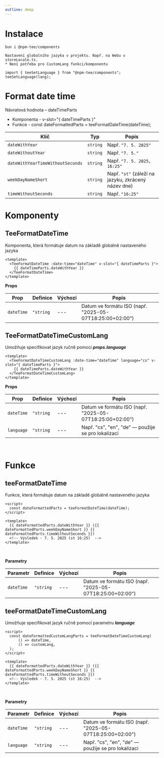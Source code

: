 ```yaml
---
outline: deep
---
```


# Instalace
```
bun i @npm-tee/components

Nastavení globalního jazyka v projektu. Např. na Webu v storeLocale.ts.
* Není potřeba pro CustomLang funkci/komponentu

import { teeSetLanguage } from "@npm-tee/components";
teeSetLanguage(lang);
```
##

# Format date time
Návratová hodnota – dateTimeParts

- Komponenta - v-slot="{ dateTimeParts }"
- Funkce - const dateFormattedParts = teeFormatDateTime(dateTime);
&nbsp;

| Klíč                             | Typ      | Popis                                               |
| -------------------------------- | -------- | --------------------------------------------------- |
| `dateWithYear`                   | `string` | Např. `"7. 5. 2025"`                                |
| `dateWithoutYear`                | `string` | Např. `"7. 5."`                                     |
| `dateWithYearTimeWithoutSeconds` | `string` | Např. `"7. 5. 2025, 16:25"`                         |
| `weekDayNameShort`               | `string` | Např. `"st"` (záleží na jazyku, zkrácený název dne) |
| `timeWithoutSeconds`             | `string` | Např. `"16:25"`                                     |
##


# Komponenty
## TeeFormatDateTime
Komponenta, která formátuje datum na základě globálně nastaveného jazyka

```vue
<template>
  <TeeFormatDateTime :date-time="dateTime" v-slot="{ dateTimeParts }">
    {{ dateTimeParts.dateWithYear }}
  </TeeFormatDateTime>
</template>
```

**Props**

| Prop        | Definice    | Výchozí | Popis                                                     |
|-------------|-------------|---------|-----------------------------------------------------------|
| `dateTime`  | `"string`   | ---     | Datum ve formátu ISO (např. "2025-05-07T18:25:00+02:00")  |

## TeeFormatDateTimeCustomLang
Umožňuje specifikovat jazyk ručně pomocí ***props.language***

```vue
<template>
  <TeeFormatDateTimeCustomLang :date-time="dateTime" language="cs" v-slot="{ dateTimeParts }">
    {{ dateTimeParts.dateWithYear }}
  </TeeFormatDateTimeCustomLang>
</template>
```

**Props**

| Prop        | Definice    | Výchozí | Popis                                                    |
|-------------|-------------|---------|----------------------------------------------------------|
| `dateTime`  | `"string`   | ---     | Datum ve formátu ISO (např. "2025-05-07T18:25:00+02:00") |
| `language`  | `"string`   | ---     | Např. "cs", "en", "de" — použije se pro lokalizaci       |

&nbsp;

# Funkce

## teeFormatDateTime
Funkce, která formátuje datum na základě globálně nastaveného jazyka

```vue
<script>
  const dateFormattedParts = teeFormatDateTime(dateTime);
</script>

<template>
  {{ dateFormattedParts.dateWithYear }} ({{ dateFormattedParts.weekDayNameShort }} {{ dateFormattedParts.timeWithoutSeconds }})
  <!-- Výsledek - 7. 5. 2025 (st 16:25)  -->
</template>
```
&nbsp;

**Parametry**

| Parametr    | Definice    | Výchozí | Popis                                                      |
|-------------|-------------|---------|------------------------------------------------------------|
| `dateTime`  | `"string`   | ---     | Datum ve formátu ISO (např. "2025-05-07T18:25:00+02:00")   |


## teeFormatDateTimeCustomLang
Umožňuje specifikovat jazyk ručně pomocí parametru ***language***

```vue
<script>
  const dateFormattedCustomLangParts = teeFormatDateTimeCustomLang(
      () => dateTime,
      () => customLang,
  );
</script>

<template>
  {{ dateFormattedParts.dateWithYear }} ({{ dateFormattedParts.weekDayNameShort }} {{ dateFormattedParts.timeWithoutSeconds }})
  <!-- Výsledek - 7. 5. 2025 (st 16:25)  -->
</template>
```
&nbsp;

**Parametry**

| Parametr    | Definice    | Výchozí | Popis                                                       |
|-------------|-------------|---------|-------------------------------------------------------------|
| `dateTime`  | `"string`   | ---     | Datum ve formátu ISO (např. "2025-05-07T18:25:00+02:00")    |
| `language`  | `"string`   | ---     | Např. "cs", "en", "de" — použije se pro lokalizaci          |
